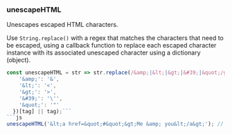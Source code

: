 ### unescapeHTML

Unescapes escaped HTML characters.

Use `String.replace()` with a regex that matches the characters that need to be escaped, using a callback function to replace each escaped character instance with its associated unescaped character using a dictionary (object).

```js
const unescapeHTML = str => str.replace(/&amp;|&lt;|&gt;|&#39;|&quot;/g, tag => ({
    '&amp;': '&',
    '&lt;': '<',
    '&gt;': '>',
    '&#39;': '\'',
    '&quot;': '"'
  })[tag] || tag);```
```js
unescapeHTML('&lt;a href=&quot;#&quot;&gt;Me &amp; you&lt;/a&gt;'); // '<a href="#">Me & you</a>'
```
